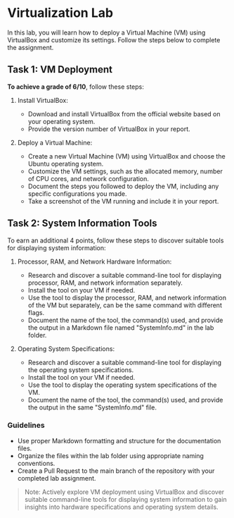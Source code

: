 # Virtualization Lab

In this lab, you will learn how to deploy a Virtual Machine (VM) using VirtualBox and customize its settings. Follow the steps below to complete the assignment.

## Task 1: VM Deployment

**To achieve a grade of 6/10**, follow these steps:

1. Install VirtualBox:
   - Download and install VirtualBox from the official website based on your operating system.
   - Provide the version number of VirtualBox in your report.

2. Deploy a Virtual Machine:
   - Create a new Virtual Machine (VM) using VirtualBox and choose the Ubuntu operating system.
   - Customize the VM settings, such as the allocated memory, number of CPU cores, and network configuration.
   - Document the steps you followed to deploy the VM, including any specific configurations you made.
   - Take a screenshot of the VM running and include it in your report.

## Task 2: System Information Tools

To earn an additional 4 points, follow these steps to discover suitable tools for displaying system information:

1. Processor, RAM, and Network Hardware Information:
   - Research and discover a suitable command-line tool for displaying processor, RAM, and network information separately.
   - Install the tool on your VM if needed.
   - Use the tool to display the processor, RAM, and network information of the VM but separately, can be the same command with different flags.
   - Document the name of the tool, the command(s) used, and provide the output in a Markdown file named "SystemInfo.md" in the lab folder.

2. Operating System Specifications:
   - Research and discover a suitable command-line tool for displaying the operating system specifications.
   - Install the tool on your VM if needed.
   - Use the tool to display the operating system specifications of the VM.
   - Document the name of the tool, the command(s) used, and provide the output in the same "SystemInfo.md" file.

### Guidelines

- Use proper Markdown formatting and structure for the documentation files.
- Organize the files within the lab folder using appropriate naming conventions.
- Create a Pull Request to the main branch of the repository with your completed lab assignment.

> Note: Actively explore VM deployment using VirtualBox and discover suitable command-line tools for displaying system information to gain insights into hardware specifications and operating system details.
